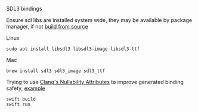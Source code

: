 SDL3 bindings

Ensure sdl libs are installed system wide, they may be available by package manager, if not [build from source ](https://github.com/libsdl-org/SDL/blob/main/INSTALL.md)

Linux

```
sudo apt install libsdl3 libsdl3-image libsdl3-ttf
```

Mac
```
brew install sdl3 sdl3_image sdl3_ttf
```

Trying to use [Clang's Nullability Attributes](https://clang.llvm.org/docs/AttributeReference.html#nullability-attributes) to improve generated binding safety, [example](https://github.com/3xau1o/swift-sdl3-demo/blob/4ab5649cd949a1ea49269b142045b94816b9e047/Sources/SDL3/sdl3.h#L9) 

```
swift build
swift run
```
